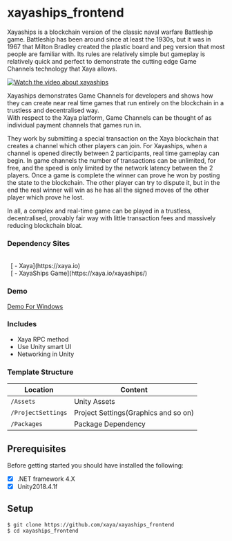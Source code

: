 # xayaships_frontend

Xayaships
 is a blockchain version of the classic naval warfare Battleship game. 
Battleship has been around since at least the 1930s, but it was in 1967 
that Milton Bradley created the plastic board and peg version that most 
people are familiar with. Its rules are relatively simple but gameplay 
is relatively quick and perfect to demonstrate the cutting edge Game 
Channels technology that Xaya allows.

[![Watch the video about xayaships](https://i.ytimg.com/vi/y-qB5uMALJc/maxresdefault.jpg
)](https://www.youtube.com/watch?v=y-qB5uMALJc)

<p><span style="font-weight: 400;">Xayaships demonstrates Game Channels 
for developers and shows how they can create near real time games that 
run entirely on the blockchain in a trustless and decentralised way.<br> </span><span style="font-weight: 400;">With respect to the Xaya platform, Game Channels can be thought of as individual payment channels that games run in.&nbsp;</span></p>
<p><span style="font-weight: 400;">They work by submitting a special 
transaction on the Xaya blockchain that creates a channel which other 
players can join. For Xayaships, when a channel is opened directly 
between 2 participants, real time gameplay can begin. In game channels 
the number of transactions can be unlimited, for free, and the speed is 
only limited by the network latency between the 2 players. Once a game 
is complete the winner can prove he won by posting the state to the 
blockchain. The other player can try to dispute it, but in the end the 
real winner will win as he has all the signed moves of the other player 
which prove he lost.</span></p>
<p><span style="font-weight: 400;">In all, a complex and real-time game 
can be played in a trustless, decentralised, provably fair way with 
little transaction fees and massively reducing blockchain bloat.</span></p>

### Dependency Sites
<br/>
&nbsp;&nbsp;[ - Xaya](https://xaya.io)
<br/>
&nbsp;&nbsp;[ - XayaShips Game](https://xaya.io/xayaships/)

### Demo

[Demo For Windows](xayashipsgame.zip)

### Includes

* Xaya RPC method
* Use Unity smart UI 
* Networking in Unity

### Template Structure

| Location             |  Content                                   |
|----------------------|--------------------------------------------|
| `/Assets`           | Unity Assets           |
| `/ProjectSettings`       | Project Settings(Graphics and so on)                        |
| `/Packages`               | Package Dependency                                  |

## Prerequisites

Before getting started you should have installed the following:

- [X] .NET framework 4.X 
- [X] Unity2018.4.1f

## Setup
```
$ git clone https://github.com/xaya/xayaships_frontend
$ cd xayaships_frontend
```
